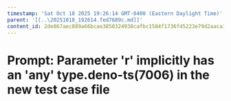 ```yaml
---
timestamp: 'Sat Oct 18 2025 19:26:14 GMT-0400 (Eastern Daylight Time)'
parent: '[[..\20251018_192614.fed7689c.md]]'
content_id: 2de867aec089a66bcae3850324938cafbc1584f1736f45223e79d2aaca1ccbed
---
```


# Prompt: Parameter 'r' implicitly has an 'any' type.deno-ts(7006) in the new test case file
